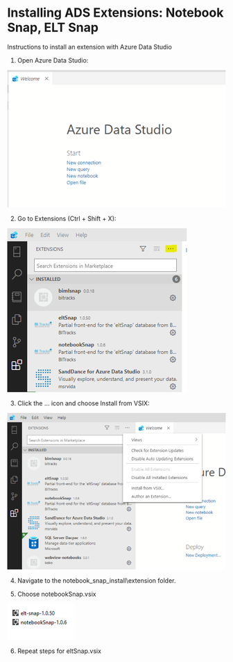 # Installing ADS Extensions: Notebook Snap, ELT Snap

Instructions to install an extension with Azure Data Studio

1. Open Azure Data Studio:

![](ads.png)

2. Go to Extensions (Ctrl + Shift + X):

![](extensions.png)

3. Click the ... icon and choose Install from VSIX:

![](install_from_vsix.png)

4. Navigate to the notebook_snap_install\extension folder.

5. Choose notebookSnap.vsix

![](vsix.png)

6. Repeat steps for eltSnap.vsix
